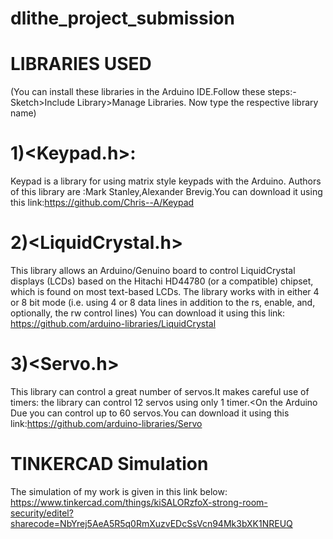 # dlithe_project_submission
# LIBRARIES USED
(You can install these libraries in the Arduino IDE.Follow these steps:- Sketch>Include Library>Manage Libraries. Now type the respective library name)
# 1)<Keypad.h>:
Keypad is a library for using matrix style keypads with the Arduino.
Authors of this library are :Mark Stanley,Alexander Brevig.You can download it using this link:https://github.com/Chris--A/Keypad
# 2)<LiquidCrystal.h>
This library allows an Arduino/Genuino board to control LiquidCrystal displays (LCDs) based on the Hitachi HD44780 (or a compatible) chipset, which is found on most text-based LCDs. The library works with in either 4 or 8 bit mode (i.e. using 4 or 8 data lines in addition to the rs, enable, and, optionally, the rw control lines)
You can download it using this link: https://github.com/arduino-libraries/LiquidCrystal
# 3)<Servo.h>
This library can control a great number of servos.It makes careful use of timers: the library can control 12 servos using only 1 timer.<On the Arduino Due you can control up to 60 servos.You can download it using this link:https://github.com/arduino-libraries/Servo
# TINKERCAD Simulation
The simulation of my work is given in this link below:
https://www.tinkercad.com/things/kiSALORzfoX-strong-room-security/editel?sharecode=NbYrej5AeA5R5q0RmXuzvEDcSsVcn94Mk3bXK1NREUQ
